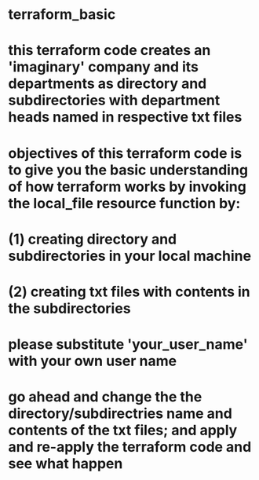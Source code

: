 # terraform_basic
# this terraform code creates an 'imaginary' company and its departments as directory and subdirectories with department heads named in respective txt files
# objectives of this terraform code is to give you the basic understanding of how terraform works by invoking the local_file resource function by:
# (1) creating directory and subdirectories in your local machine
# (2) creating txt files with contents in the subdirectories
# please substitute 'your_user_name' with your own user name
# go ahead and change the the directory/subdirectries name and contents of the txt files; and apply and re-apply the terraform code and see what happen
